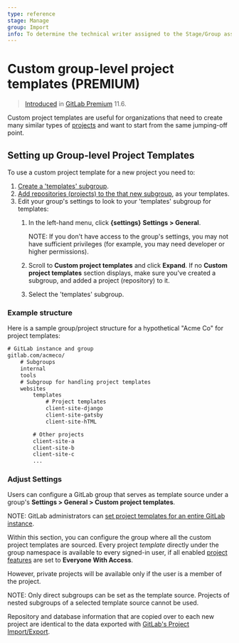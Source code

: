 ```yaml
---
type: reference
stage: Manage
group: Import
info: To determine the technical writer assigned to the Stage/Group associated with this page, see https://about.gitlab.com/handbook/engineering/ux/technical-writing/#assignments
---
```


# Custom group-level project templates **(PREMIUM)**

> [Introduced](https://gitlab.com/gitlab-org/gitlab/-/issues/6861) in [GitLab Premium](https://about.gitlab.com/pricing/) 11.6.

Custom project templates are useful for organizations that need to create many similar types of [projects](../project/index.md) and want to start from the same jumping-off point.

## Setting up Group-level Project Templates

To use a custom project template for a new project you need to:

1. [Create a 'templates' subgroup](subgroups/index.md).
1. [Add repositories (projects) to the that new subgroup](index.md#add-projects-to-a-group), as your templates.
1. Edit your group's settings to look to your 'templates' subgroup for templates:
   1. In the left-hand menu, click **{settings}** **Settings > General**.

      NOTE:
      If you don't have access to the group's settings, you may not have sufficient privileges (for example, you may need developer or higher permissions).

   1. Scroll to **Custom project templates** and click **Expand**. If no **Custom project templates** section displays, make sure you've created a subgroup, and added a project (repository) to it.
   1. Select the 'templates' subgroup.

### Example structure

Here is a sample group/project structure for a hypothetical "Acme Co" for project templates:

```txt
# GitLab instance and group
gitlab.com/acmeco/
    # Subgroups
    internal
    tools
    # Subgroup for handling project templates
    websites
        templates
            # Project templates
            client-site-django
            client-site-gatsby
            client-site-hTML

        # Other projects
        client-site-a
        client-site-b
        client-site-c
        ...
```

### Adjust Settings

Users can configure a GitLab group that serves as template
source under a group's **Settings > General > Custom project templates**.

NOTE:
GitLab administrators can
[set project templates for an entire GitLab instance](../admin_area/custom_project_templates.md).

Within this section, you can configure the group where all the custom project
templates are sourced. Every project _template_ directly under the group namespace is
available to every signed-in user, if all enabled [project features](../project/settings/index.md#sharing-and-permissions) are set to **Everyone With Access**.

However, private projects will be available only if the user is a member of the project.

NOTE:
Only direct subgroups can be set as the template source. Projects of nested subgroups of a selected template source cannot be used.

Repository and database information that are copied over to each new project are
identical to the data exported with [GitLab's Project Import/Export](../project/settings/import_export.md).

<!-- ## Troubleshooting

Include any troubleshooting steps that you can foresee. If you know beforehand what issues
one might have when setting this up, or when something is changed, or on upgrading, it's
important to describe those, too. Think of things that may go wrong and include them here.
This is important to minimize requests for support, and to avoid doc comments with
questions that you know someone might ask.

Each scenario can be a third-level heading, e.g. `### Getting error message X`.
If you have none to add when creating a doc, leave this section in place
but commented out to help encourage others to add to it in the future. -->
